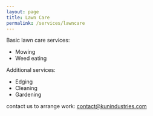 ```yaml
---
layout: page
title: Lawn Care
permalink: /services/lawncare
---
```


Basic lawn care services:
  - Mowing
  - Weed eating
  
Additional services:
  - Edging
  - Cleaning
  - Gardening

contact us to arrange work: [contact@kunindustries.com](mailto:contact@kunindustries.com)
